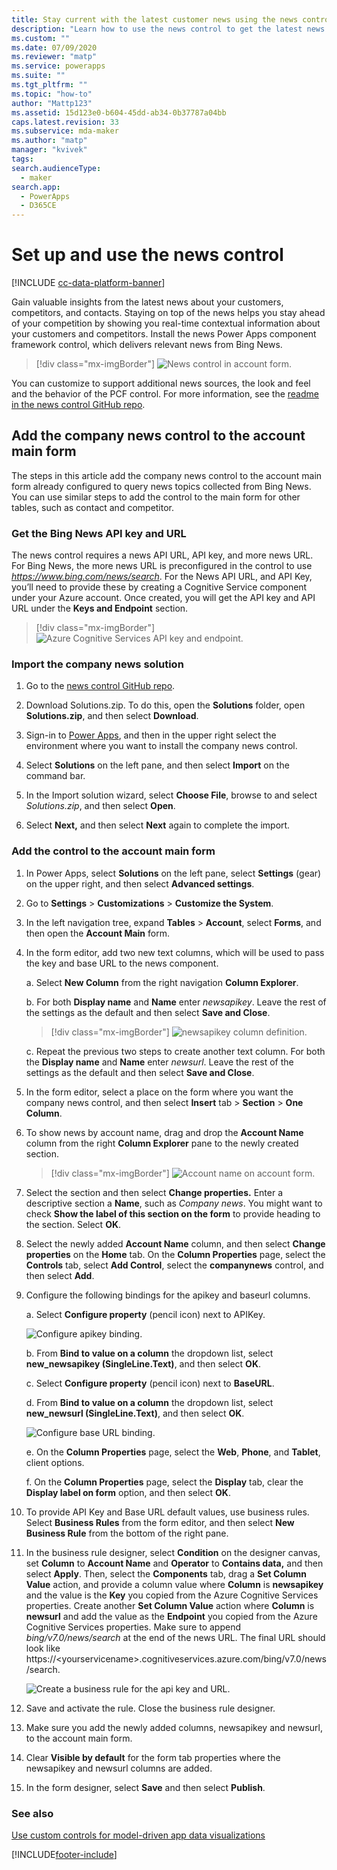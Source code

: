 ```yaml
---
title: Stay current with the latest customer news using the news control
description: "Learn how to use the news control to get the latest news about your customers"
ms.custom: ""
ms.date: 07/09/2020
ms.reviewer: "matp"
ms.service: powerapps
ms.suite: ""
ms.tgt_pltfrm: ""
ms.topic: "how-to"
author: "Mattp123"
ms.assetid: 15d123e0-b604-45dd-ab34-0b37787a04bb
caps.latest.revision: 33
ms.subservice: mda-maker
ms.author: "matp"
manager: "kvivek"
tags: 
search.audienceType: 
  - maker
search.app: 
  - PowerApps
  - D365CE
---
```

# Set up and use the news control

[!INCLUDE [cc-data-platform-banner](../../includes/cc-data-platform-banner.md)]

Gain valuable insights from the latest news about your customers, competitors,
and contacts. Staying on top of the news helps you stay ahead of your
competition by showing you real-time contextual information about your customers
and competitors. Install the news Power Apps component framework control, which
delivers relevant news from Bing News.

> [!div class="mx-imgBorder"] 
> ![News control in account form.](media/news-control-in-account-form.png)

You can customize to support additional news sources, the look and feel
and the behavior of the PCF control. For more information, see the [readme in the news control GitHub repo](https://github.com/microsoft/companynewspcfcontrol/blob/master/companynews/README.md). 

## Add the company news control to the account main form

The steps in this article add the company news control to the account main form
already configured to query news topics collected from Bing News. You can use
similar steps to add the control to the main form for other tables, such as
contact and competitor.

### Get the Bing News API key and URL

The news control requires a news API URL, API key, and more news URL. For Bing
News, the more news URL is preconfigured in the control to use
*https://www.bing.com/news/search*. For the News API URL, and API Key, you’ll
need to provide these by creating a Cognitive Service component under your Azure
account. Once created, you will get the API key and API URL under the **Keys and Endpoint** section.

> [!div class="mx-imgBorder"] 
> ![Azure Cognitive Services API key and endpoint.](media/azure-apikey-endpoint.png)

### Import the company news solution 

1. Go to the [news control GitHub repo](https://github.com/microsoft/companynewspcfcontrol).

2. Download Solutions.zip. To do this, open the **Solutions** folder, open
    **Solutions.zip**, and then select **Download**.

3. Sign-in to [Power Apps](https://make.powerapps.com/?utm_source=padocs&utm_medium=linkinadoc&utm_campaign=referralsfromdoc), and then in the upper right select the environment where you want to install the company news control.

4. Select **Solutions** on the left pane, and then select **Import** on the    command bar.

5. In the Import solution wizard, select **Choose File**, browse to and select *Solutions.zip*, and then select **Open**.

6. Select **Next,** and then select **Next** again to complete the import.

### Add the control to the account main form

1. In Power Apps, select **Solutions** on the left pane, select **Settings** (gear) on the upper right, and then select **Advanced settings**.

2. Go to **Settings** > **Customizations** > **Customize the System**.

3. In the left navigation tree, expand **Tables** > **Account**, select **Forms**, and then open the **Account Main** form.

4. In the form editor, add two new text columns, which will be used to pass the key and base URL to the news component.

    a. Select **New Column** from the right navigation **Column Explorer**.

    b. For both **Display name** and **Name** enter *newsapikey*. Leave the rest of the settings as the default and then select **Save and Close**.

      > [!div class="mx-imgBorder"]
      > ![newsapikey column definition.](media/field-definition.png)

    c.  Repeat the previous two steps to create another text column. For both the
    **Display name** and **Name** enter *newsurl*. Leave the rest of the
    settings as the default and then select **Save and Close**.

5. In the form editor, select a place on the form where you want the company news control, and then select **Insert** tab > **Section** > **One Column**.

6. To show news by account name, drag and drop the **Account Name** column from the right **Column Explorer** pane to the newly created section.

   > [!div class="mx-imgBorder"] 
   > ![Account name on account form.](media/account-name-form.png)

7. Select the section and then select **Change properties.** Enter a descriptive section a **Name**, such as *Company news*. You might want to check **Show the label of this section on the form** to provide heading to the section. Select **OK**.

8. Select the newly added **Account Name** column, and then select **Change   properties** on the **Home** tab. On the **Column Properties** page, select the **Controls** tab, select **Add Control**, select the **companynews** control, and then select **Add**.

9. Configure the following bindings for the apikey and baseurl columns.

    a.  Select **Configure property** (pencil icon) next to APIKey.

      ![Configure apikey binding.](media/apikey-binding.png)

    b.  From **Bind to value on a column** the dropdown list, select **new_newsapikey
    (SingleLine.Text)**, and then select **OK**.

    c.  Select **Configure property** (pencil icon) next to **BaseURL**.

    d.  From **Bind to value on a column** the dropdown list, select **new_newsurl
    (SingleLine.Text)**, and then select **OK**.

      ![Configure base URL binding.](media/baseurl-binding.png)

    e. On the **Column Properties** page, select the **Web**, **Phone**, and **Tablet**, client options.

    f. On the **Column Properties** page, select the **Display** tab, clear the
    **Display label on form** option, and then select **OK**.

10. To provide API Key and Base URL default values, use business rules. Select     **Business Rules** from the form editor, and then select **New Business Rule** from the bottom of the right pane.

11. In the business rule designer, select **Condition** on the designer canvas,     set **Column** to **Account Name** and **Operator** to **Contains data,** and     then select **Apply**. Then, select the **Components** tab, drag a **Set Column Value** action, and provide a column value where **Column** is **newsapikey** and the value is the **Key** you copied from the Azure Cognitive Services properties. Create another **Set Column Value** action where **Column** is **newsurl** and add the value as the **Endpoint** you copied from the Azure Cognitive Services properties. Make sure to append *bing/v7.0/news/search* at the end of the news URL. The final URL should look like https://<yourservicename\>.cognitiveservices.azure.com/bing/v7.0/news/search. 

    ![Create a business rule for the api key and URL.](media/business-rule-for-fields.png)

12. Save and activate the rule. Close the business rule designer.

13. Make sure you add the newly added columns, newsapikey and newsurl, to the account main form.

14. Clear **Visible by default** for the form tab properties where the newsapikey and newsurl columns are added.

15. In the form designer, select **Save** and then select **Publish**.

### See also 
[Use custom controls for model-driven app data visualizations](use-custom-controls-data-visualizations.md)

[!INCLUDE[footer-include](../../includes/footer-banner.md)]